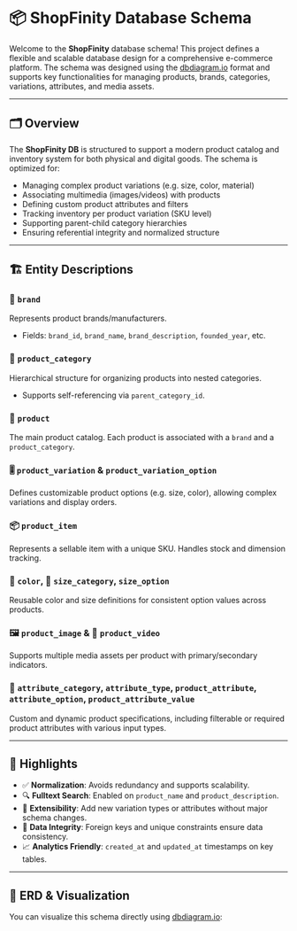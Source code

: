 # 📦 ShopFinity Database Schema

Welcome to the **ShopFinity** database schema! This project defines a flexible and scalable database design for a comprehensive e-commerce platform. The schema was designed using the [dbdiagram.io](https://dbdiagram.io) format and supports key functionalities for managing products, brands, categories, variations, attributes, and media assets.

---

## 🗂️ Overview

The **ShopFinity DB** is structured to support a modern product catalog and inventory system for both physical and digital goods. The schema is optimized for:

- Managing complex product variations (e.g. size, color, material)
- Associating multimedia (images/videos) with products
- Defining custom product attributes and filters
- Tracking inventory per product variation (SKU level)
- Supporting parent-child category hierarchies
- Ensuring referential integrity and normalized structure

---

## 🏗️ Entity Descriptions

### 🔖 `brand`
Represents product brands/manufacturers.
- Fields: `brand_id`, `brand_name`, `brand_description`, `founded_year`, etc.

### 📁 `product_category`
Hierarchical structure for organizing products into nested categories.
- Supports self-referencing via `parent_category_id`.

### 🛒 `product`
The main product catalog. Each product is associated with a `brand` and a `product_category`.

### 🎚️ `product_variation` & `product_variation_option`
Defines customizable product options (e.g. size, color), allowing complex variations and display orders.

### 📦 `product_item`
Represents a sellable item with a unique SKU. Handles stock and dimension tracking.

### 🎨 `color`, 🧷 `size_category`, `size_option`
Reusable color and size definitions for consistent option values across products.

### 🖼️ `product_image` & 🎥 `product_video`
Supports multiple media assets per product with primary/secondary indicators.

### 🧩 `attribute_category`, `attribute_type`, `product_attribute`, `attribute_option`, `product_attribute_value`
Custom and dynamic product specifications, including filterable or required product attributes with various input types.

---

## 🧠 Highlights

- ✅ **Normalization**: Avoids redundancy and supports scalability.
- 🔍 **Fulltext Search**: Enabled on `product_name` and `product_description`.
- 🧬 **Extensibility**: Add new variation types or attributes without major schema changes.
- 🔐 **Data Integrity**: Foreign keys and unique constraints ensure data consistency.
- 📈 **Analytics Friendly**: `created_at` and `updated_at` timestamps on key tables.

---

## 🔄 ERD & Visualization

You can visualize this schema directly using [dbdiagram.io](https://dbdiagram.io):



